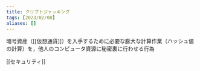 ```yaml
---
title: クリプトジャッキング
tags: [2023/02/08]
aliases: []
---
```


暗号資産（[[仮想通貨]]）を入手するために必要な膨大な計算作業（ハッシュ値の計算）を，他人のコンピュータ資源に秘密裏に行わせる行為

[[セキュリティ]]